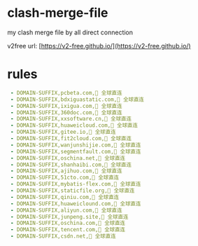 # clash-merge-file
my clash merge file by all direct connection 

v2free url: [https://v2-free.github.io/](https://v2-free.github.io/)
# rules
```yaml
 - DOMAIN-SUFFIX,pcbeta.com,🎯 全球直连
 - DOMAIN-SUFFIX,bdxiguastatic.com,🎯 全球直连
 - DOMAIN-SUFFIX,ixigua.com,🎯 全球直连
 - DOMAIN-SUFFIX,360doc.com,🎯 全球直连
 - DOMAIN-SUFFIX,xxsoftware.cn,🎯 全球直连
 - DOMAIN-SUFFIX,huaweicloud.com,🎯 全球直连
 - DOMAIN-SUFFIX,gitee.io,🎯 全球直连
 - DOMAIN-SUFFIX,fit2cloud.com,🎯 全球直连
 - DOMAIN-SUFFIX,wanjunshijie.com,🎯 全球直连
 - DOMAIN-SUFFIX,segmentfault.com,🎯 全球直连
 - DOMAIN-SUFFIX,oschina.net,🎯 全球直连
 - DOMAIN-SUFFIX,shanhaibi.com,🎯 全球直连
 - DOMAIN-SUFFIX,ajihuo.com,🎯 全球直连
 - DOMAIN-SUFFIX,51cto.com,🎯 全球直连
 - DOMAIN-SUFFIX,mybatis-flex.com,🎯 全球直连
 - DOMAIN-SUFFIX,staticfile.org,🎯 全球直连
 - DOMAIN-SUFFIX,qiniu.com,🎯 全球直连
 - DOMAIN-SUFFIX,huaweiclound.com,🎯 全球直连
 - DOMAIN-SUFFIX,aliyun.com,🎯 全球直连
 - DOMAIN-SUFFIX,junpeng.site,🎯 全球直连
 - DOMAIN-SUFFIX,oschina.com,🎯 全球直连
 - DOMAIN-SUFFIX,tencent.com,🎯 全球直连
 - DOMAIN-SUFFIX,csdn.net,🎯 全球直连
```
